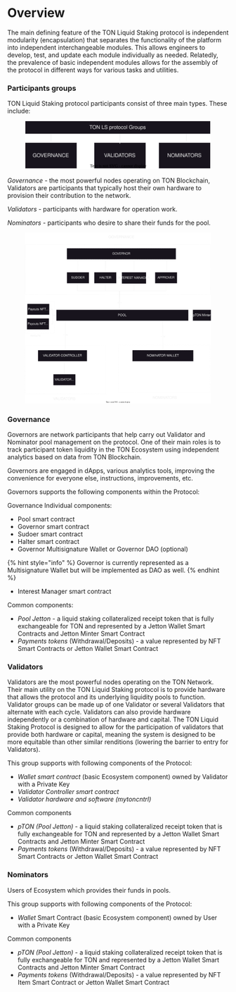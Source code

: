 # Overview

The main defining feature of the TON Liquid Staking protocol is independent modularity (encapsulation) that separates the functionality of the platform into independent interchangeable modules. This allows engineers to develop, test, and update each module individually as needed. Relatedly, the prevalence of basic independent modules allows for the assembly of the protocol in different ways for various tasks and utilities.

### Participants groups

TON Liquid Staking protocol participants consist of three main types. These include:

<figure><img src="../.gitbook/assets/macschemes-High-level-participants.drawio.svg" alt=""><figcaption></figcaption></figure>

_Governance_ - the most powerful nodes operating on TON Blockchain, Validators are participants that typically host their own hardware to provision their contribution to the network.

_Validators_ - participants with hardware for operation work.

_Nominators_ - participants who desire to share their funds for the pool.

<figure><img src="../.gitbook/assets/pool-3-Contract Managment.drawio (1).svg" alt=""><figcaption></figcaption></figure>

### Governance&#x20;

Governors are network participants that help carry out Validator and Nominator pool management on the protocol. One of their main roles is to track participant token liquidity in the TON Ecosystem using independent analytics based on data from TON Blockchain.

Governors are engaged in dApps, various analytics tools, improving the convenience for everyone else, instructions, improvements, etc.

Governors supports the following components within the Protocol:

Governance Individual components:

* Pool smart contract
* Governor smart contract
* Sudoer smart contract
* Halter smart contract
* Governor Multisignature Wallet or Governor DAO (optional)

{% hint style="info" %}
Governor is currently represented as a Multisignature Wallet but will be implemented as DAO as well.
{% endhint %}

* Interest Manager smart contract

Common components:

* _Pool Jetton_ -  a liquid staking collateralized receipt token that is fully exchangeable for TON and represented by a Jetton Wallet Smart Contracts and Jetton Minter Smart Contract
* _Payments tokens_ (Withdrawal/Deposits) - a value represented by NFT Smart Contracts or Jetton Wallet Smart Contract&#x20;

### Validators

Validators are the most powerful nodes operating on the TON Network. Their main utility on the TON Liquid Staking protocol is to provide hardware that allows the protocol and its underlying liquidity pools to function. Validator groups can be made up of one Validator or several Validators that alternate with each cycle. Validators can also provide hardware independently or a combination of hardware and capital. The TON Liquid Staking Protocol is designed to allow for the participation of validators that provide both hardware or capital, meaning the system is designed to be more equitable than other similar renditions (lowering the barrier to entry for Validators).

This group supports with following components of the Protocol:

* _Wallet smart contract_ (basic Ecosystem component) owned by Validator with a Private Key
* _Validator Controller smart contract_
* _Validator hardware and software (mytoncntrl)_

Common components&#x20;

* _pTON (Pool Jetton)_ -  a liquid staking collateralized receipt token that is fully exchangeable for TON and represented by a Jetton Wallet Smart Contracts and Jetton Minter Smart Contract
* _Payments tokens_ (Withdrawal/Deposits) - a value represented by NFT Smart Contracts or Jetton Wallet Smart Contract&#x20;

### Nominators

Users of Ecosystem which provides their funds in pools.

This group supports with following components of the Protocol:

* _Wallet_ Smart Contract (basic Ecosystem component) owned by User with a Private Key

Common components

* _pTON (Pool Jetton)_ -  a liquid staking collateralized receipt token that is fully exchangeable for TON and represented by a Jetton Wallet Smart Contracts and Jetton Minter Smart Contract
* _Payments tokens_ (Withdrawal/Deposits) - a value represented by NFT Item Smart Contract or Jetton Wallet Smart Contract&#x20;

